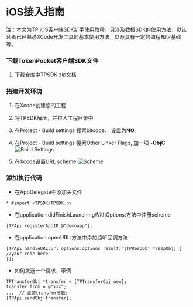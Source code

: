 # iOS接入指南
注：本文为TP iOS客户端SDK新手使用教程，只涉及教授SDK的使用方法，默认读者已经熟悉XCode开发工具的基本使用方法，以及具有一定的编程知识基础等。

### 下载TokenPocket客户端SDK文件
1. 下载仓库中TPSDK.zip文档

### 搭建开发环境
1. 在Xcode创建您的工程
2. 将TPSDK解压，并拉入工程目录中
3. 在Project - Build settings 搜索bitcode， 设置为**NO**;
4. 在Project - Build settings 搜索Other Linker Flags, 加一项 **-ObjC**
![Build Settings](http://thyrsi.com/t6/369/1536744859x-1566673321.png)

5. 在Xcode设置URL scheme
![Scheme](http://thyrsi.com/t6/369/1536745754x-1566679533.png)

### 添加执行代码
* 在AppDelegate中添加头文件
```
* #import <TPSDK/TPSDK.h>
```
* 在application:didFinishLaunchingWithOptions:方法中注册scheme
```
[TPApi registerAppID:@"demoapp"];
```

* 在application:openURL:方法中添加监听回调方法

```
[TPApi handleURL:url options:options result:^(TPRespObj *respObj) {
//your code here
}];
```

* 如何发送一个请求，示例

```
TPTransferObj *transfer = [TPTransferObj new];
transfer.from = @"xxx";
...  // 设置transfer参数;
[TPApi sendObj:transfer];

```

